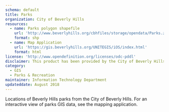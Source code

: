 ```yaml
---
schema: default
title: Parks
organization: City of Beverly Hills
resources:
  - name: Parks polygon shapefile
    url: 'http://www.beverlyhills.org/cbhfiles/storage/opendata/Parks.zip'
    format: shp
  - name: Map Application
    url: 'https://gis.beverlyhills.org/UNITEGIS/iOS/index.html'
    format: html    
license: 'http://www.opendefinition.org/licenses/odc-pddl'
disclaimer: This product has been provided by the City of Beverly Hills on as as-is basis for informational purposes. No warranty is made by the City of Beverly Hills regarding specific accuracy, completeness, or fitness for any particular purpose or use of any data made available on the City’s Open Data Portal. The City reserves the right to discontinue availability of content on the Open Data Portal at any time and for any reason.
category:
  - GIS
  - Parks & Recreation
maintainer: Information Technology Department
updateddate: August 2018
---
```

Locations of Beverly Hills parks from the City of Beverly Hills. For an interactive view of parks GIS data, see the mapping application.
